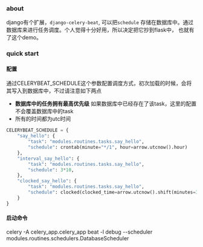 ### about
django有个扩展，`django-celery-beat`, 可以把`schedule` 存储在数据库中。通过数据库来进行任务调度。个人觉得十分好用，所以决定把它抄到flask中，
也就有了这个demo。

### quick start 

#### 配置
通过CELERYBEAT_SCHEDULE这个参数配置调度方式，初次加载的时候，会将其写入到数据库中，不过请注意如下两点
 - **数据库中的任务拥有最高优先级** 如果数据库中已经存在了该task，这里的配置不会覆盖数据库中的task
 - 所有的时间都为utc时间

```python
CELERYBEAT_SCHEDULE = {
    "say_hello": {
        "task": "modules.routines.tasks.say_hello",
        "schedule": crontab(minute="*/1", hour=arrow.utcnow().hour)
    },
    "interval_say_hello": {
        "task": "modules.routines.tasks.say_hello",
        "schedule": 3*10,
    },
    "clocked_say_hello": {
        "task": "modules.routines.tasks.say_hello",
        "schedule": clocked(clocked_time=arrow.utcnow().shift(minutes=3).datetime, enabled=True),
    }
}
```


#### 启动命令

celery -A celery_app.celery_app beat -l debug --scheduler modules.routines.schedulers.DatabaseScheduler


